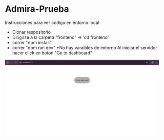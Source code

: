 # Admira-Prueba

Instrucciones para ver codigo en entorno local
- Clonar respositorio
- Dirigirse a la carpeta "frontend" -> 'cd frontend'
- correr "npm install"
- correr "npm run dev"
  *No hay varaibles de entorno
Al iniciar el servidor hacer click en boton "Go to dashboard"

![Screenshot of the Application](./frontend/screenshots/admiragahome.png)



 
